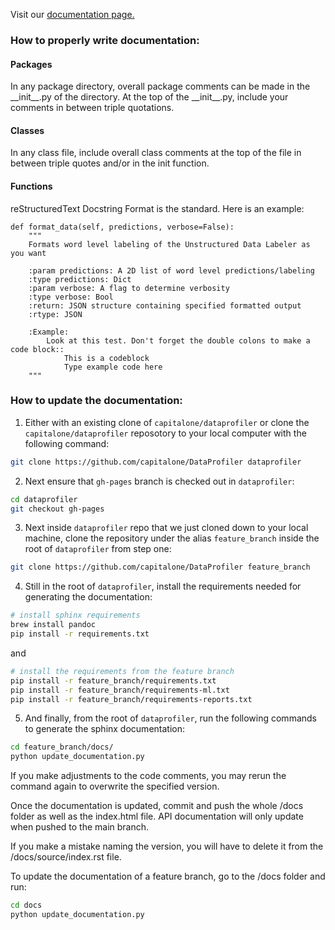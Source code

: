 Visit our [documentation page.](https://github.cloud.capitalone.com/pages/data-innovation/data-profiler/)

### How to properly write documentation:  

#### Packages  
In any package directory, overall package comments can be made in the 
\_\_init\_\_.py of the directory. At the top of the \_\_init\_\_.py,
include your comments in between triple quotations.

#### Classes  
In any class file, include overall class comments at the top of the file
in between triple quotes and/or in the init function.

#### Functions  
reStructuredText Docstring Format is the standard. Here is an example:

    def format_data(self, predictions, verbose=False):
        """
        Formats word level labeling of the Unstructured Data Labeler as you want
        
        :param predictions: A 2D list of word level predictions/labeling
        :type predictions: Dict
        :param verbose: A flag to determine verbosity
        :type verbose: Bool
        :return: JSON structure containing specified formatted output
        :rtype: JSON
        
        :Example:
            Look at this test. Don't forget the double colons to make a code block::
                This is a codeblock
                Type example code here
        """

### How to update the documentation:

1. Either with an existing clone of `capitalone/dataprofiler` or clone the `capitalone/dataprofiler` reposotory to your local computer with the following command: 
```bash
git clone https://github.com/capitalone/DataProfiler dataprofiler
```

2. Next ensure that `gh-pages` branch is checked out in `dataprofiler`: 
```bash
cd dataprofiler 
git checkout gh-pages
```

3. Next inside `dataprofiler` repo that we just cloned down to your local machine, clone the repository under the alias `feature_branch` inside the root of `dataprofiler` from step one: 
```bash
git clone https://github.com/capitalone/DataProfiler feature_branch
```

4. Still in the root of `dataprofiler`, install the requirements needed for generating the documentation: 
```bash
# install sphinx requirements
brew install pandoc
pip install -r requirements.txt
```
and 

```bash
# install the requirements from the feature branch
pip install -r feature_branch/requirements.txt
pip install -r feature_branch/requirements-ml.txt
pip install -r feature_branch/requirements-reports.txt
```

5. And finally, from the root of `dataprofiler`, run the following commands to generate the sphinx documentation: 
```bash
cd feature_branch/docs/
python update_documentation.py
```

If you make adjustments to the code comments, you may rerun the command again to
 overwrite the specified version. 

Once the documentation is updated, commit and push the whole 
/docs folder as well as the index.html file. API documentation 
will only update when pushed to the main branch.

If you make a mistake naming the version, you will have to delete it from
the /docs/source/index.rst file.

To update the documentation of a feature branch, go to the /docs folder
and run:
```bash
cd docs
python update_documentation.py
```
